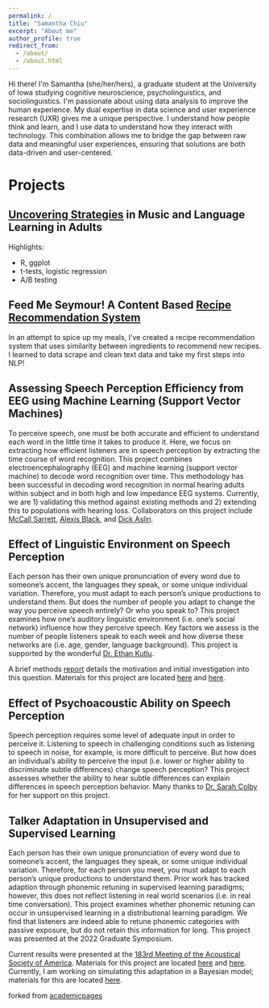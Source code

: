 ```yaml
---
permalink: /
title: "Samantha Chiu"
excerpt: "About me"
author_profile: true
redirect_from: 
  - /about/
  - /about.html
---
```


Hi there! I'm Samantha (she/her/hers), a graduate student at the University of Iowa studying cognitive neuroscience, psycholinguistics, and sociolinguistics. I'm passionate about using data analysis to improve the human experience. My dual expertise in data science and user experience research (UXR) gives me a unique perspective. I understand how people think and learn, and I use data to understand how they interact with technology. This combination allows me to bridge the gap between raw data and meaningful user experiences, ensuring that solutions are both data-driven and user-centered.

Projects 
====== 
[Uncovering Strategies](https://samanthalchiu.github.io/posts/2023/02/language-learning/) in Music and Language Learning in Adults
------
Highlights:
* R, ggplot
* t-tests, logistic regression
* A/B testing

Feed Me Seymour! A Content Based [Recipe Recommendation System](https://github.com/samanthalchiu/feed-me-seymour/)
------
In an attempt to spice up my meals, I've created a recipe recommendation system that uses similarity between ingredients to recommend new recipes. I learned to data scrape and clean text data and take my first steps into NLP!

Assessing Speech Perception Efficiency from EEG using Machine Learning (Support Vector Machines)
------
To perceive speech, one must be both accurate and efficient to understand each word in the little time it takes to produce it. Here, we focus on extracting how efficient listeners are in speech perception by extracting the time course of word recognition. This project combines electroencephalography (EEG) and machine learning (support vector machine) to decode word recognition over time. This methodology has been successful in decoding word recognition in normal hearing adults within subject and in both high and low impedance EEG systems. Currently, we are 1) validating this method against existing methods and 2) extending this to populations with hearing loss. Collaborators on this project include [McCall Sarrett](https://www.mccallesarrett.com/), [Alexis Black](https://languageanddevelopment.ca/), and [Dick Aslin](https://llamblab.haskins.yale.edu/our-team/).

Effect of Linguistic Environment on Speech Perception
------
Each person has their own unique pronunciation of every word due to someone’s accent, the languages they speak, or some unique individual variation. Therefore, you must adapt to each person’s unique productions to understand them. But does the number of people you adapt to change the way you perceive speech entirely? Or who you speak to? This project examines how one’s auditory linguistic environment (i.e. one’s social network) influence how they perceive speech. Key factors we assess is the number of people listeners speak to each week and how diverse these networks are (i.e. age, gender, language background). This project is supported by the wonderful [Dr. Ethan Kutlu](https://www.ethankutlu.com/).

A brief methods [report](https://samanthalchiu.github.io/publication/2022-11-24-L2VAS) details the motivation and initial investigation into this question. Materials for this project are located [here](https://samanthalchiu.github.io/portfolio/gorilla-clean/) and [here](https://samanthalchiu.github.io/portfolio/redcap-clean/). 

Effect of Psychoacoustic Ability on Speech Perception
------
Speech perception requires some level of adequate input in order to perceive it. Listening to speech in challenging conditions such as listening to speech in noise, for example, is more difficult to perceive. But how does an individual’s ability to perceive the input (i.e. lower or higher ability to discriminate subtle differences) change speech perception? This project assesses whether the ability to hear subtle differences can explain differences in speech perception behavior. Many thanks to [Dr. Sarah Colby](https://psychology.uiowa.edu/maclab/members) for her support on this project. 

Talker Adaptation in Unsupervised and Supervised Learning 
------
Each person has their own unique pronunciation of every word due to someone’s accent, the languages they speak, or some unique individual variation. Therefore, for each person you meet, you must adapt to each person’s unique productions to understand them. Prior work has tracked adaption through phonemic retuning in supervised learning paradigms; however, this does not reflect listening in real world scenarios (i.e. in real time conversation). This project examines whether phonemic retuning can occur in unsupervised learning in a distributional learning paradigm. We find that listeners are indeed able to retune phonemic categories with passive exposure, but do not retain this information for long. This project was presented at the 2022 Graduate Symposium. 

Current results were presented at the [183rd Meeting of the Acoustical Society of America](https://samanthalchiu.github.io/talks/2022-12-07-TalkerShift). Materials for this project are located [here](https://samanthalchiu.github.io/portfolio/mixedmodels/) and [here](https://samanthalchiu.github.io/portfolio/plots/). Currently, I am working on simulating this adaptation in a Bayesian model; materials for this are located [here](https://samanthalchiu.github.io/portfolio/bayesianmodels/).

forked from [academicpages](https://academicpages.github.io) 